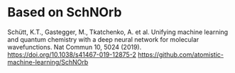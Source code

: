 # Based on SchNOrb
Schütt, K.T., Gastegger, M., Tkatchenko, A. et al. Unifying machine learning and quantum chemistry with a deep neural network for molecular wavefunctions. Nat Commun 10, 5024 (2019). https://doi.org/10.1038/s41467-019-12875-2
https://github.com/atomistic-machine-learning/SchNOrb
